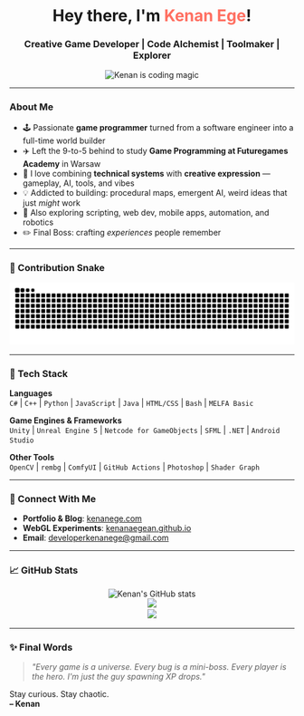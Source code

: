 <h1 align="center">Hey there, I'm <span style="color:#ff6f61;">Kenan Ege</span>!</h1>
<h3 align="center">Creative Game Developer | Code Alchemist | Toolmaker | Explorer</h3>

<p align="center">
  <img src="https://media4.giphy.com/media/v1.Y2lkPTc5MGI3NjExcGhyMWZxczVpODVjb3hjd3JocmU2NDZxdnRjbXp2cXE5OTNvdWp2ZyZlcD12MV9pbnRlcm5hbF9naWZfYnlfaWQmY3Q9Zw/oYQ9HRm5Mo7VXeMNVR/giphy.gif" width="480" alt="Kenan is coding magic">
</p>

---

### About Me

- 🕹️ Passionate **game programmer** turned from a software engineer into a full-time world builder  
- ✈️ Left the 9-to-5 behind to study **Game Programming at Futuregames Academy** in Warsaw  
- 🎨 I love combining **technical systems** with **creative expression** — gameplay, AI, tools, and vibes  
- 💡 Addicted to building: procedural maps, emergent AI, weird ideas that just *might* work  
- 🧪 Also exploring scripting, web dev, mobile apps, automation, and robotics  
- ✏️ Final Boss: crafting *experiences* people remember

---

### 🐍 Contribution Snake

![Snake animation](dist/github-contribution-grid-snake.svg)


<!--
---

### 🎮 Featured Game Projects

| Project | Description | Tech Stack | Live Demo |
|---------|-------------|------------|-----------|
| **[Lord of the Horde](https://kenanaegean.github.io/Lord-Of-The-Horde/)** | Roguelike horde-survival game with XP, upgrades, AI swarms, and chaos | Unity, C#, ScriptableObjects | [Play WebGL](https://kenanaegean.github.io/Lord-Of-The-Horde/) |
| **[No Need For Speed](https://github.com/KenanAegean/No-Need-For-Speed)** | Multiplayer racing with Unity Netcode — low stakes, big fun | Unity, C#, NGO | [Try Game](https://kenanaegean.github.io/No-Need-For-Speed/) |
| **[Snake Game: C++ Edition](https://github.com/KenanAegean/Snake-Game-Cpp)** | Minimalist C++ version of the classic snake with no engine | C++, SDL | — |
| **[Snake Game: Unreal Edition](https://github.com/KenanAegean/Snake-Game-Unreal)** | 3D snake remake in UE5, tail logic, food system, and cool vibes | Unreal Engine 5, C++, Blueprints | — |
| **[Pixel Art Generator](https://github.com/KenanAegean/PixelArt-Maker)** | Converts real photos into pixel avatars using OpenCV and rembg | Python, OpenCV, rembg | — |

---

### ⚙️ Beyond Games – Tools & Tech Projects

| Project | Description | Tech & Languages |
|---------|-------------|------------------|
| **[Steam Screenshot Sorter](https://github.com/KenanAegean/Steam-Screenshot-Tool)** | Sorts your Steam screenshots by game, logs missing titles | Python, SteamGridDB API, Tkinter |
| **[Linux Lab Script](https://github.com/KenanAegean/Operating-System-Bash-Lab)** | Automates filesystem tasks, permissions, and OS-level operations | Bash |
| **[MTG Deck Helper](https://github.com/KenanAegean/MTG-Deck-Helper)** | Interactive JS web app to build & play Magic: The Gathering decks | JavaScript, HTML, SCSS |
| **[Android Stadium Info App](https://github.com/KenanAegean/Euro2022StadiumInfo)** | Mobile app showing World Cup 2022 stadiums info | Java, Android Studio |
| **[Windows Note Editor](https://github.com/KenanAegean/NoteApp-CSharp)** | Windows Forms note-taking app with save/load support | C#, .NET |
| **[Robotic Arm Simulator](https://github.com/KenanAegean/Mitsubishi-Robot-Code)** | MELFA Basic project to simulate robotic gripper movement | MELFA Basic |

---



### 🔬 Algorithms & AI Experiments

- **Pattern Search Benchmarks** – Sunday, KMP, Rabin-Karp, FSM and others (C++)  
- **Roman Numeral Converter**, Array Rotation, Sorting practice (C++/C#)  
- **Hackathon Project: A.I.S.T.** – An AI-based sports tracker built collaboratively  
- **Image Cropping & Face Detection** – Haar Cascades + custom image placement logic

-->

---

### 🧰 Tech Stack

**Languages**  
`C#` | `C++` | `Python` | `JavaScript` | `Java` | `HTML/CSS` | `Bash` | `MELFA Basic`

**Game Engines & Frameworks**  
`Unity` | `Unreal Engine 5` | `Netcode for GameObjects` | `SFML` | `.NET` | `Android Studio`

**Other Tools**  
`OpenCV` | `rembg` | `ComfyUI` | `GitHub Actions` | `Photoshop` | `Shader Graph`

---

### 📡 Connect With Me

- **Portfolio & Blog**: [kenanege.com](https://kenanege.com)  
- **WebGL Experiments**: [kenanaegean.github.io](https://kenanaegean.github.io/)  
- **Email**: [developerkenanege@gmail.com](mailto:developerkenanege@gmail.com)

---

### 📈 GitHub Stats

<p align="center">
  <img src="https://github-readme-stats.vercel.app/api?username=KenanAegean&show_icons=true&theme=radical&hide_border=true" alt="Kenan's GitHub stats" />
  <br>
  <img src="https://github-readme-streak-stats.herokuapp.com/?user=KenanAegean&theme=radical&hide_border=true" />
  <br>
  <img src="https://github-profile-summary-cards.vercel.app/api/cards/profile-details?username=KenanAegean&theme=radical" />
</p>

---

### ✨ Final Words

> *"Every game is a universe. Every bug is a mini-boss. Every player is the hero. I'm just the guy spawning XP drops."*

Stay curious. Stay chaotic.  
**– Kenan**
